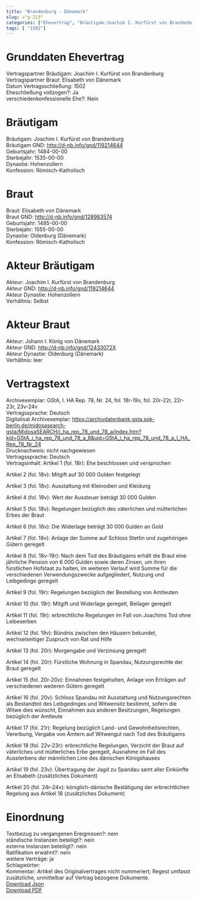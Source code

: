 ```yaml
---
title: "Brandenburg - Dänemark"
slug: ="g-213"
categories: ["Ehevertrag", "Bräutigam:Joachim I. Kurfürst von Brandenburg", "Braut: Elisabeth von Dänemark", "Eheschließung vollzogen?:Ja", "verschiedenkonfessionelle Ehe?:Nein", "Dynastie Bräutigam:Hohenzollern", "Akteur Bräutigam:Joachim I. Kurfürst von Brandenburg", "Akteur Braut:Johann I. König von Dänemark", "Textbezug?:nein", "Ständisch?:nein", "Ratifikation?:nein", "Sonstiges?:ja", "Bräutigam:Joachim I. Kurfürst von Brandenburg", "Braut: Elisabeth von Dänemark"]
tags: [ "1502"]
---
```

<!--more-->

# Grunddaten Ehevertrag

Vertragspartner Bräutigam: Joachim I. Kurfürst von Brandenburg<br>
Vertragspartner Braut: Elisabeth von Dänemark<br>
Datum Vertragsschließung: 1502<br>
Eheschließung vollzogen?: Ja<br>
verschiedenkonfessionelle Ehe?: Nein<br>
# Bräutigam

Bräutigam: Joachim I. Kurfürst von Brandenburg<br>
Bräutigam GND: http://d-nb.info/gnd/119214644<br>
Geburtsjahr: 1484-00-00<br>
Sterbejahr: 1535-00-00<br>
Dynastie: Hohenzollern<br>
Konfession: Römisch-Katholisch<br>
# Braut

Braut: Elisabeth von Dänemark<br>
Braut GND: http://d-nb.info/gnd/128983574<br>
Geburtsjahr: 1485-00-00<br>
Sterbejahr: 1555-00-00<br>
Dynastie: Oldenburg (Dänemark)<br>
Konfession: Römisch-Katholisch<br>
# Akteur Bräutigam

Akteur: Joachim I. Kurfürst von Brandenburg<br>
Akteur GND: http://d-nb.info/gnd/119214644<br>
Akteur Dynastie: Hohenzollern<br>
Verhältnis: Selbst<br>
# Akteur Braut

Akteur: Johann I. König von Dänemark<br>
Akteur GND: http://d-nb.info/gnd/12433072X<br>
Akteur Dynastie: Oldenburg (Dänemark)<br>
Verhältnis: leer<br>
# Vertragstext

Archivexemplar: GStA, I. HA Rep. 78, Nr. 24, fol. 18r-19v, fol. 20r-22r, 22r-23r, 23v-24v<br>
Vertragssprache: Deutsch<br>
Digitalisat Archivexemplar: https://archivdatenbank.gsta.spk-berlin.de/midosasearch-gsta/MidosaSEARCH/i_ha_rep_78_und_78_a/index.htm?kid=GStA_i_ha_rep_78_und_78_a_8&uid=GStA_i_ha_rep_78_und_78_a_I_HA_Rep_78_Nr_24<br>
Drucknachweis: nicht nachgewiesen<br>
Vertragssprache: Deutsch<br>
Vertragsinhalt: Artikel 1 (fol. 18r): Ehe beschlossen und versprochen

Artikel 2 (fol. 18v): Mitgift auf 30 000 Gulden festgelegt

Artikel 3 (fol. 18v): Ausstattung mit Kleinodien und Kleidung

Artikel 4 (fol. 18v): Wert der Aussteuer beträgt 30 000 Gulden 

Artikel 5 (fol. 18v): Regelungen bezüglich des väterlichen und mütterlichen Erbes der Braut

Artikel 6 (fol. 18v): Die Widerlage beträgt 30 000 Gulden an Gold

Artikel 7 (fol. 18v): Anlage der Summe auf Schloss Stettin und zugehörigen Gütern geregelt

Artikel 8 (fol. 18v-19r): Nach dem Tod des Bräutigams erhält die Braut eine jährliche Pension von 6 000 Gulden sowie deren Zinsen, um ihren fürstlichen Hofstaat zu halten, im weiteren Verlauf wird Summe für die verschiedenen Verwendungszwecke aufgegliedert, Nutzung und Leibgedinge geregelt

Artikel 9 (fol. 19r): Regelungen bezüglich der Bestellung von Amtleuten

Artikel 10 (fol. 19r): Mitgift und Widerlage geregelt, Beilager geregelt 

Artikel 11 (fol. 19r): erbrechtliche Regelungen im Fall von Joachims Tod ohne Leibeserben

Artikel 12 (fol. 19v): Bündnis zwischen den Häusern bekundet, wechselseitiger Zuspruch von Rat und Hilfe

Artikel 13 (fol. 20r): Morgengabe und Verzinsung geregelt

Artikel 14 (fol. 20r): Fürstliche Wohnung in Spandau, Nutzungsrechte der Braut geregelt

Artikel 15 (fol. 20r-20v): Einnahmen festgehalten, Anlage von Erträgen auf verschiedenen weiteren Gütern geregelt

Artikel 16 (fol. 20v): Schloss Spandau mit Ausstattung und Nutzungsrechten als Bestandteil des Leibgedinges und Witwensitz bestimmt, sofern die Witwe dies wünscht, Einnahmen aus anderen Besitzungen, Regelungen bezüglich der Amtleute

Artikel 17 (fol. 21r): Regelung bezüglich Land- und Gewohnheitsrechten, Vererbung, Vergabe von Ämtern auf Witwengut nach Tod des Bräutigams

Artikel 18 (fol. 22v-23r): erbrechtliche Regelungen, Verzicht der Braut auf väterliches und mütterliches Erbe geregelt, Ausnahme im Fall des Aussterbens der männlichen Line des dänischen Königshauses

Artikel 19 (fol. 23v): Übertragung der Jagd zu Spandau samt aller Einkünfte an Elisabeth (zusätzliches Dokument)

Artikel 20 (fol. 24r-24v): königlich-dänische Bestätigung der erbrechtlichen Regelung aus Artikel 18 (zusätzliches Dokument) <br>
# Einordnung

Textbezug zu vergangenen Ereignissen?: nein<br>
ständische Instanzen beteiligt?: nein<br>
externe Instanzen beteiligt?: nein<br>
Ratifikation erwähnt?: nein<br>
weitere Verträge: ja<br>
Schlagwörter: <br>
Kommentar: Artikel des Originalvertrages nicht nummeriert; Regest umfasst zusätzliche, unmittelbar auf Vertrag bezogene Dokumente.<br>
[Download Json](/vertraege/vertrag-213.json)<br>
[Download PDF](/vertraege/v132.pdf)